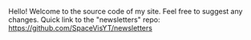 Hello!
Welcome to the source code of my site. Feel free to suggest any changes.
Quick link to the "newsletters" repo:
https://github.com/SpaceVisYT/newsletters
